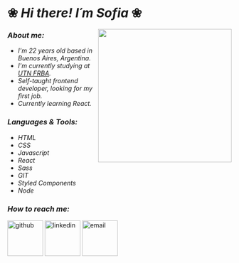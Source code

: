 # ❀ _Hi there! I´m Sofia_ ❀
<img src='https://media.giphy.com/media/3oKIPnAiaMCws8nOsE/giphy.gif' width='300' align='right'></img>

### _About me:_
* _I'm 22 years old based in Buenos Aires, Argentina._
* _I'm currently studying at <a href="https://www.frba.utn.edu.ar/">UTN FRBA</a>._
* _Self-taught frontend developer, looking for my first job._
* _Currently learning React._


### _Languages & Tools:_
* _HTML_
* _CSS_
* _Javascript_
* _React_
* _Sass_
* _GIT_
* _Styled Components_
* _Node_


### _How to reach me:_
<p align="left">
	<a href="https://github.com/Sosasofia?tab=repositories" target="_blank"><img width='80px' alt="github" src="https://img.icons8.com/clouds/100/000000/github.png"/></a>
	<a href="https://www.linkedin.com/in/sofia-sosa" target="_blank"><img width='80px' alt="linkedin" src="https://img.icons8.com/clouds/100/000000/linkedin.png"/></a>
	<a href="mailto:sosasofiabeatriz@gmail.com"><img width='80px' alt="email"src="https://img.icons8.com/clouds/100/000000/gmail.png"/></a>
</p>
